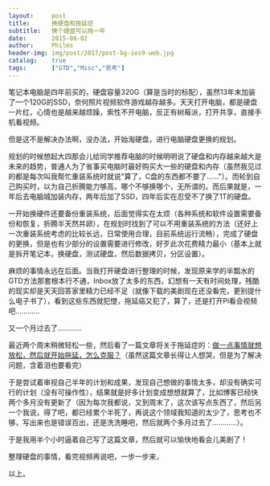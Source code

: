 ```yaml
---
layout: 	post
title: 		换硬盘和拖延症
subtitle:	换个硬盘可以拖一年
date: 		2015-08-02
author: 	Philms
header-img: img/post/2017/post-bg-ios9-web.jpg
catalog: 	true
tags: 		["GTD","Misc","思考"]
---
```


笔记本电脑是四年前买的，硬盘容量320G（算是当时的标配），虽然13年末加装了一个120G的SSD，奈何照片视频软件游戏越存越多。天天打开电脑，都是硬盘一片红，心情也是越来越烦躁，索性不开电脑，反正有树莓派，打开共享，直接手机看视频。

但是这不是解决办法啊，没办法，开始淘硬盘，进行电脑硬盘更换的规划。

规划的时候想起大四那会儿给同学推荐电脑的时候明明说了硬盘和内存越来越大是未来的趋势，普通人为了省事买电脑时最好购买大一些的硬盘和内存（虽然我见过的都是每次叫我帮忙重装系统时就说"算了，C盘的东西都不要了......"）。而轮到自己购买时，以为自己折腾能力够高，哪个不够换哪个，无所谓的。而后果就是，一年后去电脑城加装内存，两年后加了SSD，四年后实在忍受不了换了1T的硬盘。

一开始换硬件还要备份重装系统，后面觉得实在太烦（各种系统和软件设置需要备份和恢复，折腾半天然并卵），在规划时找到了可以不用重装系统的方法（还好上一次重装系统考虑的比较长远，日常使用合理，目前系统运行流畅），完成了硬盘的更换，但是也有少部分的设置需要进行修改，好歹此次花费精力最小（基本上就是拆开笔记本，换硬盘，测试硬盘，然后数据拷贝，分区设置）。

麻烦的事情永远在后面。当我打开硬盘进行整理的时候，发现原来学的半瓢水的GTD方法那套根本行不通，Inbox放了太多的东西，幻想有一天有时间处理，残酷的现实却是天天回答家里精力已经不足（就像下载的美剧现在还没看完，更别提什么电子书了），看到这些东西就犯憷，拖延癌又犯了，算了，还是打开Pi看会视频吧............

又一个月过去了............

最近两个周末稍微轻松一些，然后看了一篇文章将关于拖延症的：[做一点事情就想放松，然后就开始拖延，怎么克服？](http://www.zhihu.com/question/26701102/answer/56136441?utm_source=weibo&utm_medium=weibo_share&utm_content=share_answer&utm_campaign=share_button)（虽然这篇文章长得让人想哭，但是为了解决问题，含着泪也要看完）

于是尝试着审视自己半年的计划和成果，发现自己想做的事情太多，却没有确实可行的计划（没有可操作性），结果就是好多计划变成想想就算了，比如博客已经快两个多月没有更新了（因为每次我都说，又到周末了，这次该写点东西了，然后另一个我说，得了吧，都已经累个半死了，再说这个领域我知道的太少了，思考也不够，写出来也是错误百出，还是洗洗睡吧，然后就两个多月过去了............）。

于是我用半个小时逼着自己写了这篇文章，然后就可以愉快地看会儿美剧了！

整理硬盘的事情，看完视频再说吧，一步一步来，

以上。